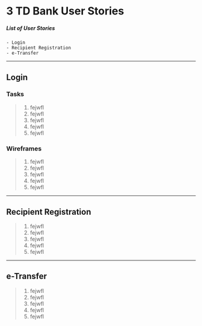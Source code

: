 # 3 TD Bank User Stories

##### List of User Stories
```
- Login
- Recipient Registration
- e-Transfer
```

---
## Login

### Tasks

>1. fejwfl
>2. fejwfl
>3. fejwfl
>4. fejwfl
>5. fejwfl


### Wireframes

>1. fejwfl
>2. fejwfl
>3. fejwfl
>4. fejwfl
>5. fejwfl

---
## Recipient Registration

>1. fejwfl
>2. fejwfl
>3. fejwfl
>4. fejwfl
>5. fejwfl

---
## e-Transfer

>1. fejwfl
>2. fejwfl
>3. fejwfl
>4. fejwfl
>5. fejwfl
